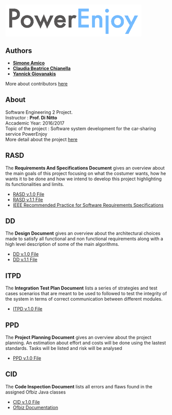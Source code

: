 # <img src="/Logo.png" align="left" height="100px" /></br></br></br>



## Authors
* **[Simone Amico](https://github.com/simoamico94)** 
* **[Claudia Beatrice Chianella](https://github.com/clauchian)**
* **[Yannick Giovanakis](https://github.com/yangi92)**

More about contributors [here](https://github.com/yangi92/SE2_PowerEnJoy/graphs/contributors)

## About
Software Engineering 2 Project.</br>
Instructor : **Prof. Di Nitto**</br>
Accademic Year: 2016/2017 </br>
Topic of the project : Software system development for the car-sharing service PowerEnjoy</br>
More detail about the project [here](https://github.com/yangi92/SE2_PowerEnJoy/blob/master/Assignments%20AA%202016-2017.pdf)

## RASD
The **Requirements And Specifications Document** gives an overview about the main goals of this project focusing on what the costumer wants, how he wants it to be done and how we intend to develop this project highlighting its functionalities and limits. </br>
* [RASD v.1.0 File](https://github.com/yangi92/SE2_PowerEnJoy/blob/master/Releases/RASD.pdf)
* [RASD v.1.1 File](https://github.com/yangi92/SE2_PowerEnJoy/blob/master/Releases/RASD_v1.1.pdf)
* [IEEE Recommended Practice for Software Requirements Specifications](http://www.math.uaa.alaska.edu/~afkjm/cs401/IEEE830.pdf)

## DD
The **Design Document** gives an overview about the architectural choices made to satisfy all functional and non functional requirements along with a high level description of some of the main algorithms.</br>
* [DD v.1.0 File](https://github.com/yangi92/SE2_PowerEnJoy/blob/master/Releases/DD.pdf)
* [DD v.1.1 File](https://github.com/yangi92/SE2_PowerEnJoy/blob/master/Releases/DD_v1.1.pdf)

## ITPD
The **Integration Test Plan Document** lists a series of strategies and test cases scenarios that are meant to be used to followed to test the integrity of the system in terms of correct communication between different modules.</br>
* [ITPD v.1.0 File](https://github.com/yangi92/SE2_PowerEnJoy/blob/master/Releases/ITPD.pdf)


## PPD
The **Project Planning Document** gives an overview about the project planning. An estimation about effort and costs will be done using the lastest standards. Tasks will be listed and risk will be analysed</br>
* [PPD v.1.0 File](https://github.com/yangi92/SE2_PowerEnJoy/blob/master/Releases/PP.pdf)

## CID
The **Code Inspection Document** lists all errors and flaws found in the assigned Ofbiz Java classes</br>
* [CID v.1.0 File](https://github.com/yangi92/SE2_PowerEnJoy/blob/master/Releases/CI.pdf)
* [Ofbiz Documentation](https://ofbiz.apache.org/documentation.html)

